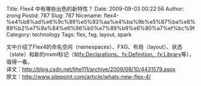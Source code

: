 Title: Flex4 中有哪些出色的新特性？
Date: 2009-09-03 00:22:56
Author: zrong
Postid: 787
Slug: 787
Nicename: flex4-%e4%b8%ad%e6%9c%89%e5%93%aa%e4%ba%9b%e5%87%ba%e8%89%b2%e7%9a%84%e6%96%b0%e7%89%b9%e6%80%a7%ef%bc%9f
Category: technology
Tags: flex, fxg, layout, spark

文中介绍了Flex4的命名空间（namespaces）、FXG、布局（layout）、状态（state）和新的mxml标记（如[fx:Declarations、fx:Definition、fx:Library](http://livedocs.adobe.com/flex/gumbo/langref/mxml-tag-detail.html)等），值得一看。  
译文：<http://blog.csdn.net/lihe111/archive/2009/08/10/4431579.aspx>  
原文：<http://www.sitepoint.com/article/whats-new-flex-4/>

